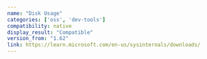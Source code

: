 ```yaml
---
name: "Disk Usage"
categories: ['oss', 'dev-tools']
compatibility: native
display_result: "Compatible"
version_from: "1.62"
link: https://learn.microsoft.com/en-us/sysinternals/downloads/
---
```

